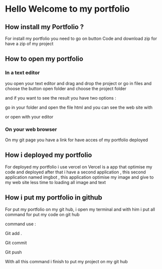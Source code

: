 # Hello Welcome to my portfolio 

## How install my Portfolio ?

For install my portfolio you need to go on button Code and download zip for have a zip of my project


## How to open my portfolio

### In a text editor 

you open your text editor and drag and drop the project or go in files and choose the button open folder and choose the project folder

and if you want to see the result you have two options : 

go in your folder and open the file html and you can see the web site with

or open with your editor

### On your web browser

On my git page you have a link for have acces of my portfolio deployed

## How i deployed my portfolio

For deployed my portfolio i use vercel on
Vercel is a app that optimise my code and deployed after that i have a second application , this second application named imgbot , this application optimise my image and give to my web site less time to loading all image and text

## How i put my portfolio in github

For put my portfolio on my git hub, i open my terminal and with him i put all command for put my code on git hub 

command use :

Git add .

Git commit 

Git push 

With all this command i finish to put my project on my git hub